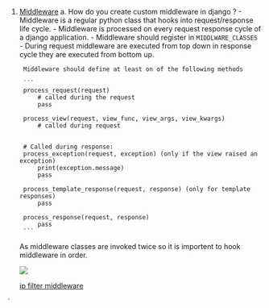 1. [Middleware](#middleware) 
    a. How do you create custom middleware in django ?
        - Middleware is a regular python class that hooks into request/response life cycle.
        - Middleware is processed on every request response cycle of  a django application.
        - Middleware should register in `MIDDLWARE_CLASSES`
        - During request middleware are executed from top down in response cycle they are executed from bottom up.

        Middleware should define at least on of the following methods 

        ```
        process_request(request)
            # called during the request 
            pass 

        process_view(request, view_func, view_args, view_kwargs)
            # called during request


        # Called during response:
        process_exception(request, exception) (only if the view raised an exception)
            print(exception.message)
            pass 

        process_template_response(request, response) (only for template responses)
            pass 

        process_response(request, response)
            pass
        ```

      As middleware classes are invoked twice so it is importent to hook middleware in order.


      <img src="https://simpleisbetterthancomplex.com/media/2016-07-18-how-to-create-a-custom-django-middleware/middleware.svg">

      [ip filter middleware](middleware.py)



`
